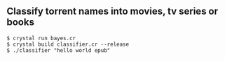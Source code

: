 ## Classify torrent names into movies, tv series or books

```
$ crystal run bayes.cr
$ crystal build classifier.cr --release
$ ./classifier "hello world epub"

```
